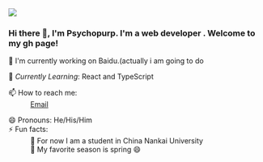 <img src="https://images.unsplash.com/photo-1444492417251-9c84a5fa18e0?ixlib=rb-1.2.1&ixid=eyJhcHBfaWQiOjEyMDd9&auto=format&fit=crop&w=975&h=300&q=80"/>
 
### Hi there 👋, I'm Psychopurp. I'm a web developer . Welcome to my gh page! <br>
 
 
🔭 I'm currently working on Baidu.(actually i am going to do
 
🌱 *Currently Learning*: React and TypeScript <br>

📫 How to reach me: <br>
&nbsp;&nbsp;&nbsp;&nbsp;&nbsp;&nbsp;&nbsp;&nbsp;&nbsp;&nbsp; [Email](1595685558@qq.com)

😄 Pronouns: He/His/Him <br>
⚡ Fun facts:<br>
&nbsp;&nbsp;&nbsp;&nbsp;&nbsp;&nbsp;&nbsp;&nbsp;&nbsp;&nbsp; :musical_note:  For now I am a student in China Nankai University<br>
&nbsp;&nbsp;&nbsp;&nbsp;&nbsp;&nbsp;&nbsp;&nbsp;&nbsp;&nbsp; :fallen_leaf: My favorite season is spring :smile: <br>
 
 
 
<!--  Here are some ideas to get you started: 
 
- 
- 🌱 I'm currently learning React and TypeScript.
<!-- - 💬 Ask me about ... 
- 📫 How to reach me: ...
- 😄 Pronouns: ...
- ⚡ Fun fact: ...
-->
